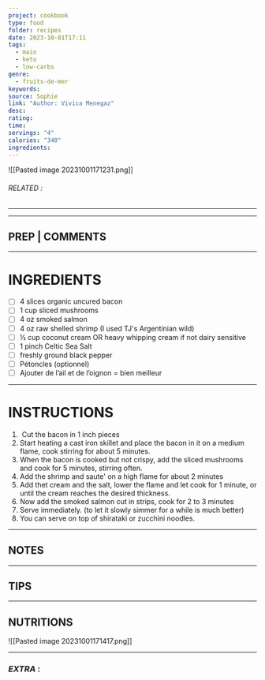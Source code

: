 ```yaml
---
project: cookbook
type: food
folder: recipes
date: 2023-10-01T17:11
tags:
  - main
  - keto
  - low-carbs
genre:
  - fruits-de-mer
keywords: 
source: Sophie
link: "Author: Vivica Menegaz"
desc: 
rating: 
time: 
servings: "4"
calories: "340"
ingredients:
---
```


![[Pasted image 20231001171231.png]]
###### *RELATED* : 
---


---
## PREP | COMMENTS



---
# INGREDIENTS

- [ ] 4 slices organic uncured bacon
- [ ] 1 cup sliced mushrooms
- [ ] 4 oz smoked salmon
- [ ] 4 oz raw shelled shrimp (I used TJ's Argentinian wild)
- [ ] ½ cup coconut cream OR heavy whipping cream if not dairy sensitive
- [ ] 1 pinch Celtic Sea Salt
- [ ] freshly ground black pepper
- [ ] Pétoncles (optionnel)
- [ ] Ajouter de l’ail et de l’oignon = bien meilleur

---
# INSTRUCTIONS

1.  Cut the bacon in 1 inch pieces
2. Start heating a cast iron skillet and place the bacon in it on a medium flame, cook stirring for about 5 minutes.
3. When the bacon is cooked but not crispy, add the sliced mushrooms and cook for 5 minutes, stirring often.
4. Add the shrimp and saute' on a high flame for about 2 minutes
5. Add thet cream and the salt, lower the flame and let cook for 1 minute, or until the cream reaches the desired thickness.
6. Now add the smoked salmon cut in strips, cook for 2 to 3 minutes
7. Serve immediately. (to let it slowly simmer for a while is much better)
8. You can serve on top of shirataki or zucchini noodles.

---
## NOTES



---
## TIPS



---
## NUTRITIONS

![[Pasted image 20231001171417.png]]

---
### *EXTRA* :




